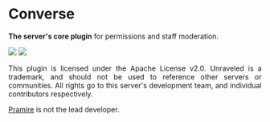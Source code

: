 <h1>Converse</h2>

**The server's core plugin** for permissions and staff moderation.

![](https://img.shields.io/github/issues/unravld/converse?style=plastic)  ![](https://img.shields.io/github/license/unravld/converse?style=plastic)

<p align="justify">This plugin is licensed under the Apache License v2.0.  Unraveled is a trademark, and should not be used to reference other servers or communities.  All rights go to this server's development team, and individual contributors respectively.</p>

[Pramire](https://github.com/serrif) is not the lead developer.